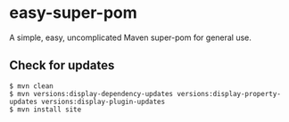 # easy-super-pom
A simple, easy, uncomplicated Maven super-pom for general use.

## Check for updates

    $ mvn clean
    $ mvn versions:display-dependency-updates versions:display-property-updates versions:display-plugin-updates
    $ mvn install site
